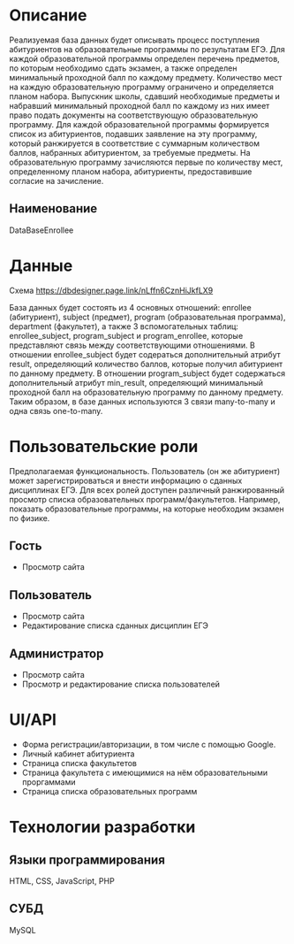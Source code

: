 # Описание
Реализуемая база данных будет описывать процесс поступления абитуриентов на образовательные программы по результатам
ЕГЭ. Для каждой образовательной программы определен перечень предметов, по которым необходимо сдать
экзамен, а также определен минимальный проходной балл по каждому предмету. Количество мест на каждую образовательную программу
ограничено и определяется планом набора. 
Выпускник школы, сдавший необходимые предметы и набравший минимальный проходной балл по каждому из них имеет право подать
документы на соответствующую образовательную программу. Для каждой образовательной программы формируется список из абитуриентов, подавших
заявление на эту программу, который ранжируется в соответствие с суммарным количеством баллов, набранных абитуриентом, за требуемые
предметы.
На образовательную программу зачисляются первые по количеству мест, определенному планом набора, абитуриенты, предоставившие согласие на зачисление. 
## Наименование
DataBaseEnrollee

# Данные
Схема
https://dbdesigner.page.link/nLffn6CznHiJkfLX9

База данных будет состоять из 4 основных отношений: enrollee (абитуриент), subject (предмет), program (образовательная программа), department
(факультет), а также 3 вспомогательных таблиц: enrollee_subject, program_subject и program_enrollee, которые представляют связь между
соответствующими отношениями. В отношении enrollee_subject будет содераться дополнительный атрибут result, определяющий количество баллов, которые
получил абитуриент по данному предмету. В отношении program_subject будет содержаться дополнительный атрибут min_result, определяющий минимальный проходной
балл на образовательную программу по данному предмету. Таким образом, в базе данных используются 3 связи many-to-many и одна связь one-to-many. 

# Пользовательские роли
Предполагаемая функциональность. Пользователь (он же абитуриент) может зарегистрироваться и внести информацию о сданных дисциплинах ЕГЭ. Для всех ролей доступен различный ранжированный просмотр списка образовательных программ/факультетов. Например, показать образовательные программы, на которые необходим экзамен по физике.
## Гость
- Просмотр сайта
## Пользователь
- Просмотр сайта
- Редактирование списка сданных дисциплин ЕГЭ
## Администратор
- Просмотр сайта
- Просмотр и редактирование списка пользователей

# UI/API
- Форма регистрации/авторизации, в том числе с помощью Google.
- Личный кабинет абитуриента
- Страница списка факультетов
- Страница факультета с имеющимися на нём образовательными проргаммами
- Страница списка образовательных программ

# Технологии разработки
## Языки программирования
HTML, CSS, JavaScript, PHP
## СУБД
MySQL
